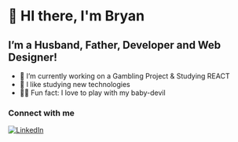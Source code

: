 # 👋 HI there, I'm Bryan
## I’m a Husband, Father, Developer and Web Designer!
- 🔭 I’m currently working on a Gambling Project & Studying REACT
- 🌱 I like studying new technologies
- 👶🏼 Fun fact: I love to play with my baby-devil 

### Connect with me
[![LinkedIn](https://img.shields.io/badge/Linkedin-0a66c2?style=for-the-badge&logo=linkedin&logoColor=white&labelColor=101010)](https://www.linkedin.com/in/bryan-calderoni-369a8b139/)
